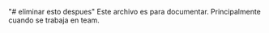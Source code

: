 "# eliminar esto despues" 
Este archivo es para documentar.
Principalmente cuando se trabaja en team.

